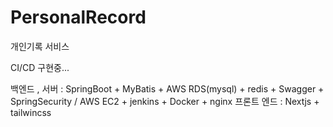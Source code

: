 # PersonalRecord
개인기록 서비스

CI/CD 구현중...

백엔드 , 서버 : SpringBoot + MyBatis + AWS RDS(mysql) + redis + Swagger + SpringSecurity / AWS EC2 + jenkins + Docker + nginx 
프론트 엔드 : Nextjs + tailwincss
